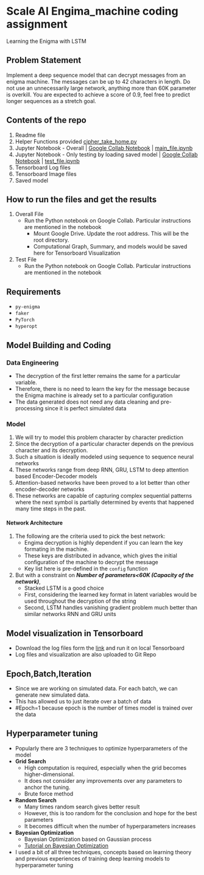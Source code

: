 # Scale AI Engima_machine coding assignment
Learning the Enigma with LSTM
## Problem Statement ##

Implement a deep sequence model that can decrypt messages from an enigma machine. The messages can be up to 42 characters in length. Do not use an unnecessarily large network, anything more than 60K parameter is overkill.
You are expected to achieve a score of 0.9, feel free to predict longer sequences as a stretch goal.

## Contents of the repo ##

1. Readme file
2. Helper Functions provided [cipher_take_home.py](https://github.com/hkhoont/scale_ai_engima_machine/blob/master/cipher_take_home.py)
3. Jupyter Notebook - Overall | [Google Collab Notebook](https://colab.research.google.com/drive/1pblKouu7iQQS8cZIhSNsf7zvCLMDcxAX) | [main_file.ipynb](https://github.com/hkhoont/scale_ai_engima_machine/blob/master/main_file.ipynb)
4. Jupyter Notebook - Only testing by loading saved model | [Google Collab Notebook](https://colab.research.google.com/drive/1l3_hkomjN24-rDWygyHDnI9bfM5exjOh) | [test_file.ipynb](https://github.com/hkhoont/scale_ai_engima_machine/blob/master/test_file.ipynb)
5. Tensorboard Log files
6. Tensorboard Image files
7. Saved model

## How to run the files and get the results ##

1. Overall File
    * Run the Python notebook on Google Collab. Particular instructions are mentioned in the notebook
         - Mount Google Drive. Update the root address. This will be the root directory.
         - Computational Graph, Summary, and models would be saved here for Tensorboard Visualization
2. Test File
    * Run the Python notebook on Google Collab. Particular instructions are mentioned in the notebook
    
## Requirements ##
-  `py-enigma`
-  `faker`
-  `PyTorch`
-  `hyperopt`

## Model Building and Coding ##
### Data Engineering ###

- The decryption of the first letter remains the same for a particular variable.
- Therefore, there is no need to learn the key for the message because the Enigma machine is already set to a particular configuration
- The data generated does not need any data cleaning and pre-processing since it is perfect simulated data

### Model ###
1. We will try to model this problem character by character prediction
2. Since the decryption of a particular character depends on the previous character and its decryption. 
3. Such a situation is ideally modeled using sequence to sequence neural networks
4. These networks range from deep RNN, GRU, LSTM to deep attention based Encoder-Decoder models
5. Attention-based networks have been proved to a lot better than other encoder-decoder networks
6. These networks are capable of capturing complex sequential patterns where the next symbol is partially determined by events that happened many time steps in the past.

#### Network Architecture ####
1. The following are the criteria used to pick the best network: 
    - Engima decryption is highly dependent if you can learn the key formating in the machine. 
    - These keys are distributed in advance, which gives the initial configuration of the machine to decrypt the message
    - Key list here is pre-defined in the `config` function
2. But with a constraint on ***Number of parameters<60K (Capacity of the network)***, 
    - Stacked LSTM is a good choice 
    - First, considering the learned key format in latent variables would be used throughout the decryption of the string
    - Second, LSTM handles vanishing gradient problem much better than similar networks RNN and GRU units
    
## Model visualization in Tensorboard ## 
- Download the log files form the [link](https://drive.google.com/open?id=17WO-mzmo754fUaYQYuDFkP-EZv_W0kKj) and run it on local Tensorboard
- Log files and visualization are also uploaded to Git Repo
## Epoch,Batch,Iteration ##
- Since we are working on simulated data. For each batch, we can generate new simulated data.
- This has allowed us to just iterate over a batch of data
- #Epoch=1 because epoch is the number of times model is trained over the data

## Hyperparameter tuning
- Popularly there are 3 techniques to optimize hyperparameters of the model
- **Grid Search**
    - High computation is required, especially when the grid becomes higher-dimensional. 
    - It does not consider any improvements over any parameters to anchor the tuning. 
    - Brute force method
- **Random Search**
    - Many times random search gives better result
    - However, this is too random for the conclusion and hope for the best parameters
    - It becomes difficult when the number of hyperparameters increases
- **Bayesian Optimization**
    - Bayesian Optimization based on Gaussian process
    - [Tutorial on Bayesian Optimization](https://arxiv.org/pdf/1012.2599.pdf)
- I used a bit of all three techniques, concepts based on learning theory and previous experiences of training deep learning models to hyperparameter tuning
